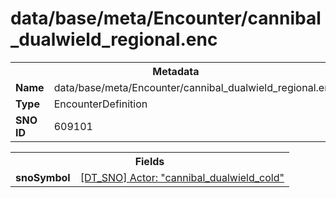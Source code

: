 <h1>data/base/meta/Encounter/cannibal_dualwield_regional.enc</h1><table><tr><th colspan="100%">Metadata</th></tr><tr><td><b>Name</b></td><td>data/base/meta/Encounter/cannibal_dualwield_regional.enc</td></tr><tr><td><b>Type</b></td><td>EncounterDefinition</td></tr><tr><td><b>SNO ID</b></td><td>609101</td></tr></table>

<table><tr><th colspan="100%">Fields</th></tr><tr><td><b>snoSymbol</b></td><td><a href="..\Actor\cannibal_dualwield_cold.acr.md">[DT_SNO] Actor: "cannibal_dualwield_cold"</a></td></tr></table>

